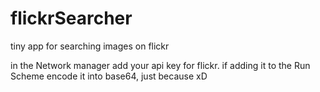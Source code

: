 # flickrSearcher
 tiny app for searching images on flickr

in the Network manager add your api key for flickr. 
if adding it to the Run Scheme encode it into base64, just because xD 
